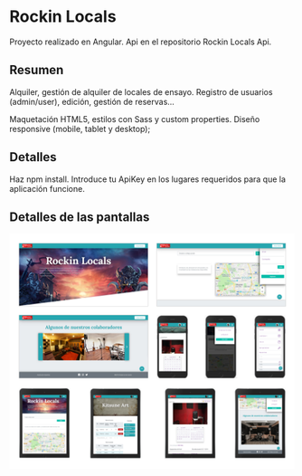 # Rockin Locals

Proyecto realizado en Angular. Api en el repositorio Rockin Locals Api.


## Resumen

Alquiler, gestión de alquiler de locales de ensayo. Registro de usuarios (admin/user), edición, gestión de reservas...

Maquetación HTML5, estilos con Sass y custom properties. Diseño responsive (mobile, tablet y desktop);

## Detalles

Haz npm install. Introduce tu ApiKey en los lugares requeridos para que la aplicación funcione. 

## Detalles de las pantallas

![Screenshot](captura.jpg) 

